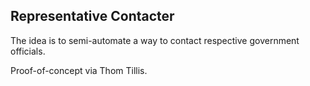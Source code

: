 ## Representative Contacter

The idea is to semi-automate a way to contact respective government officials. 

Proof-of-concept via Thom Tillis. 
